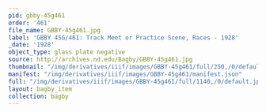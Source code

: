 ```yaml
---
pid: gbby-45g461
order: '461'
file_name: GBBY-45g461.jpg
label: 'GBBY 45G/461: Track Meet or Practice Scene, Races - 1928'
_date: '1928'
object_type: glass plate negative
source: http://archives.nd.edu/Bagby/GBBY-45g461.jpg
thumbnail: "/img/derivatives/iiif/images/GBBY-45g461/full/250,/0/default.jpg"
manifest: "/img/derivatives/iiif/images/GBBY-45g461/manifest.json"
full: "/img/derivatives/iiif/images/GBBY-45g461/full/1140,/0/default.jpg"
layout: bagby_item
collection: bagby
---
```

